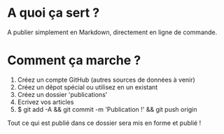 # A quoi ça sert ?

A publier simplement en Markdown, directement en ligne de commande.

# Comment ça marche ?

1. Créez un compte GitHub (autres sources de données à venir)
1. Créez un dêpot spécial ou utilisez en un existant
1. Créez un dossier 'publications'
1. Ecrivez vos articles
1. $ git add -A && git commit -m 'Publication !' && git push origin

Tout ce qui est publié dans ce dossier sera mis en forme et publié !
